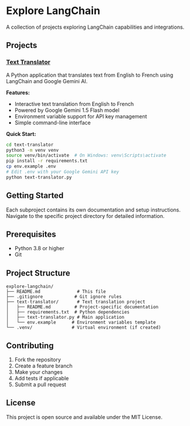 # Explore LangChain

A collection of projects exploring LangChain capabilities and integrations.

## Projects

### [Text Translator](./text-translator/)

A Python application that translates text from English to French using LangChain and Google Gemini AI.

**Features:**
- Interactive text translation from English to French
- Powered by Google Gemini 1.5 Flash model
- Environment variable support for API key management
- Simple command-line interface

**Quick Start:**
```bash
cd text-translator
python3 -m venv venv
source venv/bin/activate  # On Windows: venv\Scripts\activate
pip install -r requirements.txt
cp env.example .env
# Edit .env with your Google Gemini API key
python text-translator.py
```

## Getting Started

Each subproject contains its own documentation and setup instructions. Navigate to the specific project directory for detailed information.

## Prerequisites

- Python 3.8 or higher
- Git

## Project Structure

```
explore-langchain/
├── README.md              # This file
├── .gitignore            # Git ignore rules
├── text-translator/       # Text translation project
│   ├── README.md         # Project-specific documentation
│   ├── requirements.txt  # Python dependencies
│   ├── text-translator.py # Main application
│   └── env.example      # Environment variables template
└── .venv/               # Virtual environment (if created)
```

## Contributing

1. Fork the repository
2. Create a feature branch
3. Make your changes
4. Add tests if applicable
5. Submit a pull request

## License

This project is open source and available under the MIT License. 